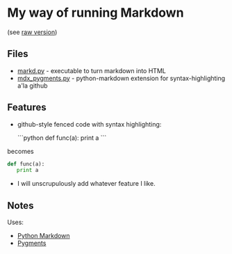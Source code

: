 # My way of running Markdown #

(see [raw version](https://raw.github.com/ihrke/mi-markdown/master/README.md))

## Files ##
* [markd.py]() - executable to turn markdown into HTML
* [mdx_pygments.py]() - python-markdown extension for syntax-highlighting a'la github
                 
## Features ##

* github-style fenced code with syntax highlighting:

    \`\`\`python
    def func(a):
       print a
    \`\`\`
   
becomes

```python
def func(a):
   print a
```

* I will unscrupulously add whatever feature I like.

## Notes ##

Uses:

* [Python Markdown](http://www.freewisdom.org/projects/python-markdown/)
* [Pygments](http://pygments.org/)


